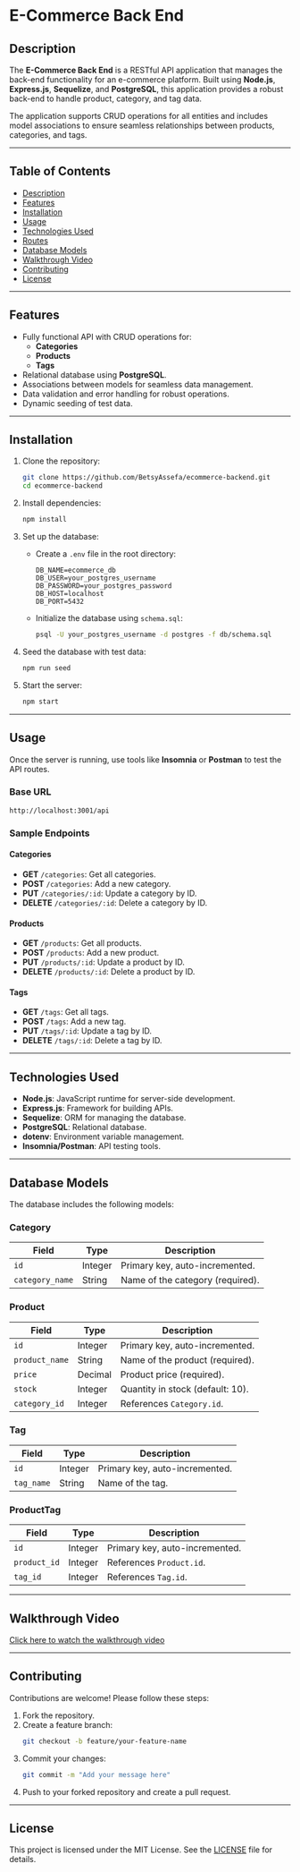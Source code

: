 # **E-Commerce Back End**

## **Description**

The **E-Commerce Back End** is a RESTful API application that manages the back-end functionality for an e-commerce platform. Built using **Node.js**, **Express.js**, **Sequelize**, and **PostgreSQL**, this application provides a robust back-end to handle product, category, and tag data.

The application supports CRUD operations for all entities and includes model associations to ensure seamless relationships between products, categories, and tags.

---

## **Table of Contents**
- [Description](#description)
- [Features](#features)
- [Installation](#installation)
- [Usage](#usage)
- [Technologies Used](#technologies-used)
- [Routes](#routes)
- [Database Models](#database-models)
- [Walkthrough Video](#walkthrough-video)
- [Contributing](#contributing)
- [License](#license)

---

## **Features**
- Fully functional API with CRUD operations for:
  - **Categories**
  - **Products**
  - **Tags**
- Relational database using **PostgreSQL**.
- Associations between models for seamless data management.
- Data validation and error handling for robust operations.
- Dynamic seeding of test data.

---

## **Installation**
1. Clone the repository:
   ```bash
   git clone https://github.com/BetsyAssefa/ecommerce-backend.git
   cd ecommerce-backend
   ```

2. Install dependencies:
   ```bash
   npm install
   ```

3. Set up the database:
   - Create a `.env` file in the root directory:
     ```plaintext
     DB_NAME=ecommerce_db
     DB_USER=your_postgres_username
     DB_PASSWORD=your_postgres_password
     DB_HOST=localhost
     DB_PORT=5432
     ```
   - Initialize the database using `schema.sql`:
     ```bash
     psql -U your_postgres_username -d postgres -f db/schema.sql
     ```

4. Seed the database with test data:
   ```bash
   npm run seed
   ```

5. Start the server:
   ```bash
   npm start
   ```

---

## **Usage**
Once the server is running, use tools like **Insomnia** or **Postman** to test the API routes.

### **Base URL**
```
http://localhost:3001/api
```

### **Sample Endpoints**
#### Categories
- **GET** `/categories`: Get all categories.
- **POST** `/categories`: Add a new category.
- **PUT** `/categories/:id`: Update a category by ID.
- **DELETE** `/categories/:id`: Delete a category by ID.

#### Products
- **GET** `/products`: Get all products.
- **POST** `/products`: Add a new product.
- **PUT** `/products/:id`: Update a product by ID.
- **DELETE** `/products/:id`: Delete a product by ID.

#### Tags
- **GET** `/tags`: Get all tags.
- **POST** `/tags`: Add a new tag.
- **PUT** `/tags/:id`: Update a tag by ID.
- **DELETE** `/tags/:id`: Delete a tag by ID.

---

## **Technologies Used**
- **Node.js**: JavaScript runtime for server-side development.
- **Express.js**: Framework for building APIs.
- **Sequelize**: ORM for managing the database.
- **PostgreSQL**: Relational database.
- **dotenv**: Environment variable management.
- **Insomnia/Postman**: API testing tools.

---

## **Database Models**
The database includes the following models:

### **Category**
| Field         | Type     | Description                          |
|---------------|----------|--------------------------------------|
| `id`          | Integer  | Primary key, auto-incremented.       |
| `category_name` | String   | Name of the category (required).    |

### **Product**
| Field         | Type     | Description                          |
|---------------|----------|--------------------------------------|
| `id`          | Integer  | Primary key, auto-incremented.       |
| `product_name` | String   | Name of the product (required).      |
| `price`       | Decimal  | Product price (required).            |
| `stock`       | Integer  | Quantity in stock (default: 10).     |
| `category_id` | Integer  | References `Category.id`.            |

### **Tag**
| Field         | Type     | Description                          |
|---------------|----------|--------------------------------------|
| `id`          | Integer  | Primary key, auto-incremented.       |
| `tag_name`    | String   | Name of the tag.                     |

### **ProductTag**
| Field         | Type     | Description                          |
|---------------|----------|--------------------------------------|
| `id`          | Integer  | Primary key, auto-incremented.       |
| `product_id`  | Integer  | References `Product.id`.             |
| `tag_id`      | Integer  | References `Tag.id`.                 |

---

## **Walkthrough Video**
[Click here to watch the walkthrough video](https://your-video-link.com)

---

## **Contributing**
Contributions are welcome! Please follow these steps:
1. Fork the repository.
2. Create a feature branch:
   ```bash
   git checkout -b feature/your-feature-name
   ```
3. Commit your changes:
   ```bash
   git commit -m "Add your message here"
   ```
4. Push to your forked repository and create a pull request.

---

## **License**
This project is licensed under the MIT License. See the [LICENSE](LICENSE) file for details.
